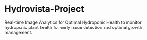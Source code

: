# Hydrovista-Project
Real-time Image Analytics for Optimal Hydroponic Health to monitor  hydroponic plant health for early issue detection and optimal growth management. 
